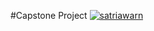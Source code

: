#Capstone Project
[![satriawarn](https://circleci.com/gh/satriawarn/CapstoneProject.svg?style=svg)](https://app.circleci.com/pipelines/github/satriawarn/CapstoneProject)
